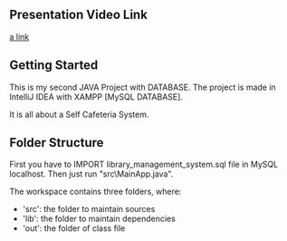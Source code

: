 ## Presentation Video Link
[a link](https://youtu.be/IflGqE3Cc9k)

## Getting Started
This is my second JAVA Project with DATABASE. The project is made in IntelliJ IDEA with XAMPP [MySQL DATABASE].

It is all about a Self Cafeteria System.

## Folder Structure
First you have to IMPORT library_management_system.sql file in MySQL localhost. Then just run "src\MainApp.java". 

The workspace contains three folders, where:

- 'src': the folder to maintain sources
- 'lib': the folder to maintain dependencies
- 'out': the folder of class file
